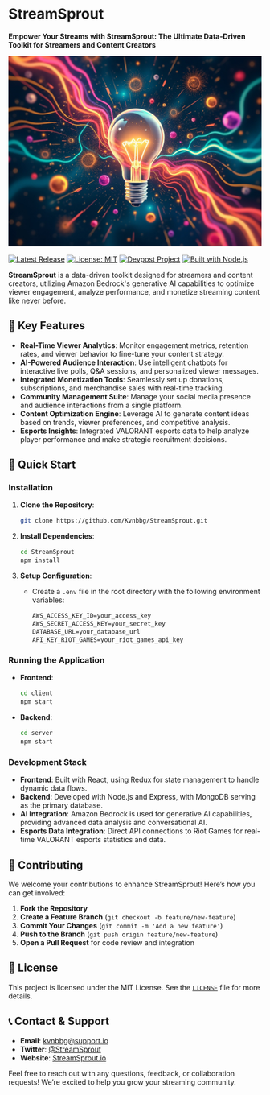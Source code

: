 # StreamSprout

**Empower Your Streams with StreamSprout: The Ultimate Data-Driven Toolkit for Streamers and Content Creators**

![StreamSprout Image](image.jpg)

[![Latest Release](https://img.shields.io/github/v/release/Kvnbbg/StreamSprout)](https://github.com/Kvnbbg/StreamSprout/releases)
[![License: MIT](https://img.shields.io/badge/License-MIT-blue.svg)](https://opensource.org/licenses/MIT)
[![Devpost Project](https://img.shields.io/badge/Devpost-StreamSprout-brightgreen)](https://devpost.com/software/streamsprout#updates)
[![Built with Node.js](https://img.shields.io/badge/Backend-Node.js-green.svg)](https://nodejs.org/)

**StreamSprout** is a data-driven toolkit designed for streamers and content creators, utilizing Amazon Bedrock's generative AI capabilities to optimize viewer engagement, analyze performance, and monetize streaming content like never before.

## 🌟 Key Features

- **Real-Time Viewer Analytics**: Monitor engagement metrics, retention rates, and viewer behavior to fine-tune your content strategy.
- **AI-Powered Audience Interaction**: Use intelligent chatbots for interactive live polls, Q&A sessions, and personalized viewer messages.
- **Integrated Monetization Tools**: Seamlessly set up donations, subscriptions, and merchandise sales with real-time tracking.
- **Community Management Suite**: Manage your social media presence and audience interactions from a single platform.
- **Content Optimization Engine**: Leverage AI to generate content ideas based on trends, viewer preferences, and competitive analysis.
- **Esports Insights**: Integrated VALORANT esports data to help analyze player performance and make strategic recruitment decisions.

## 🚀 Quick Start

### Installation

1. **Clone the Repository**:
   ```bash
   git clone https://github.com/Kvnbbg/StreamSprout.git
   ```

2. **Install Dependencies**:
   ```bash
   cd StreamSprout
   npm install
   ```

3. **Setup Configuration**:
   - Create a `.env` file in the root directory with the following environment variables:
     ```
     AWS_ACCESS_KEY_ID=your_access_key
     AWS_SECRET_ACCESS_KEY=your_secret_key
     DATABASE_URL=your_database_url
     API_KEY_RIOT_GAMES=your_riot_games_api_key
     ```

### Running the Application

- **Frontend**:
  ```bash
  cd client
  npm start
  ```

- **Backend**:
  ```bash
  cd server
  npm start
  ```

### Development Stack

- **Frontend**: Built with React, using Redux for state management to handle dynamic data flows.
- **Backend**: Developed with Node.js and Express, with MongoDB serving as the primary database.
- **AI Integration**: Amazon Bedrock is used for generative AI capabilities, providing advanced data analysis and conversational AI.
- **Esports Data Integration**: Direct API connections to Riot Games for real-time VALORANT esports statistics and data.

## 🤝 Contributing

We welcome your contributions to enhance StreamSprout! Here’s how you can get involved:

1. **Fork the Repository**
2. **Create a Feature Branch** (`git checkout -b feature/new-feature`)
3. **Commit Your Changes** (`git commit -m 'Add a new feature'`)
4. **Push to the Branch** (`git push origin feature/new-feature`)
5. **Open a Pull Request** for code review and integration

## 📄 License

This project is licensed under the MIT License. See the [`LICENSE`](LICENSE) file for more details.

## 📞 Contact & Support

- **Email**: [kvnbbg@support.io](mailto:kvnbbg@support.io)
- **Twitter**: [@StreamSprout](https://twitter.com/StreamSprout)
- **Website**: [StreamSprout.io](https://StreamSprout.io)

Feel free to reach out with any questions, feedback, or collaboration requests! We’re excited to help you grow your streaming community.